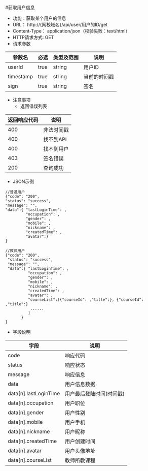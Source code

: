 #获取用户信息
* 功能：获取某个用户的信息
* URL： http://{网校域名}/api/user/用户的ID/get
* Content-Type： application/json（校验失败：text/html）
* HTTP请求方式: GET
* 请求参数

|参数名|	必选|	类型及范围|	说明|
|--|--|--|--|
|userId	|true|	string|	用户ID|
|timestamp|	true|	string|	当前的时间戳|
|sign|	true|	string|	签名|

* 注意事项
  * 返回错误列表

| 返回响应代码 | 说明     |
|----------- | -------- |
|400         | 非法时间戳 |
|400         |	找不到API|
|400         |	找不到用户|
|403         |	签名错误  |
|200         |	查询成功  |

* JSON示例
````
//普通用户
{"code": "200",
"status": "success",
"message": "",
"data":{ "lastLoginTime": ,
         "occupation": ,
         "gender": ,
         "mobile": ,
         "nickname": ,
         "createdTime": ,
         "avatar":}
}
````
`````
//教师用户
{"code": "200",
 "status": "success",
 "message": "",
 "data":{ "lastLoginTime": ,
          "occupation": ,
          "gender": ,
          "mobile": ,
          "nickname": ,
          "createdTime": ,
          "avatar": ,
          "courseList":[{"courseId": ,"title":}, {"courseId": ,"title":}
           ......
          ]
       }
}
``````
* 字段说明

|字段|	说明|
|---|----|
|code	|响应代码|
|status|	响应状态|
|message	|响应信息|
|data|	用户信息数据|
|data[n].lastLoginTime|	用户最后登陆时间(时间戳)|
|data[n].occupation	|用户职位|
|data[n].gender	|用户性别|
|data[n].mobile	|用户手机|
|data[n].nickname	|用户昵称|
|data[n].createdTime|	用户创建时间|
|data[n].avatar	|用户头像地址|
|data[n].courseList|	教师所教课程|